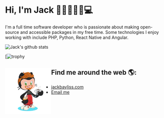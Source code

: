 # Hi, I'm Jack 🤙🏻👨🏻‍🦰💻
I'm a full time software developer who is passionate about making open-source and accessible packages in my free time.  Some technologies I enjoy working with include PHP, Python,  React Native and Angular.

![Jack's github stats](https://github-readme-stats.vercel.app/api?username=jackbayliss&show_icons=true&theme=dracula)
 
 [![trophy](https://github-profile-trophy.vercel.app/?username=jackbayliss)
 
## Find me around the web 🌎:<a href="https://github.com/sponsors/jackbayliss"><img align="left" width="150" height="150" padding="25" src="https://github.com/jackbayliss/jackbayliss/blob/master/octocat.png?raw=true"></a>
-    <a href="https://jackbayliss.com">jackbayliss.com</a>
-    [Email me](mailto:jack@jackbayliss.com?subject=[GitHub])

